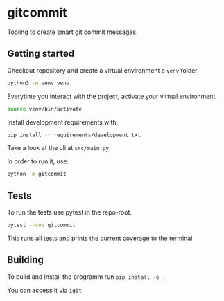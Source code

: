 # gitcommit
Tooling to create smart git commit messages.


## Getting started

Checkout repository and create a virtual environment a `venv` folder.
```sh
python3 -m venv venv
```

Everytime you interact with the project, activate your virtual environment.
```sh
source venv/bin/activate
```

Install development requirements  with:
```sh
pip install -r requirements/development.txt
```

Take a look at the cli at `src/main.py`

In order to run it, use:
```sh
python -m gitcommit
```

## Tests
To run the tests use pytest in the repo-root.

```sh
pytest --cov gitcommit
```

This runs all tests and prints the current coverage to the terminal.

## Building
To build and install the programm run `pip install -e .`

You can access it via `igit`
